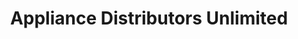 ---
title: "Appliance Distributors Unlimited"
url: /annapolis/appliance-distributors-unlimited/
shop: appliance
---